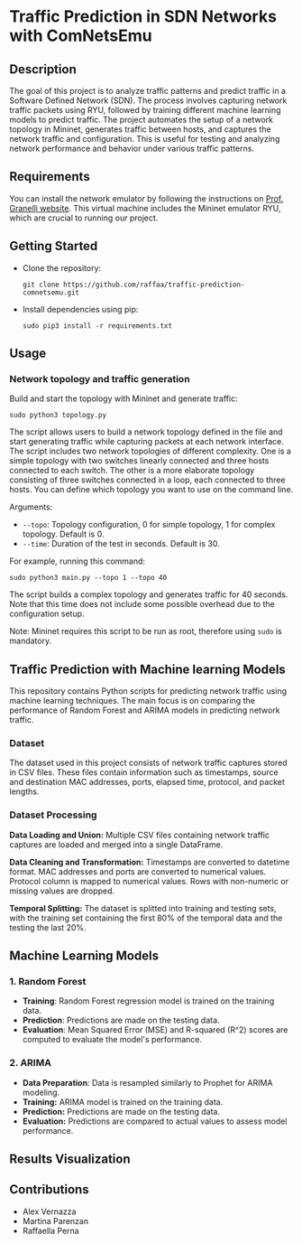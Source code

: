 # Traffic Prediction in SDN Networks with ComNetsEmu

## Description

The goal of this project is to analyze traffic patterns and predict traffic in a Software Defined Network (SDN). The process involves capturing network traffic packets using RYU, followed by training different machine learning models to predict traffic. The project automates the setup of a network topology in Mininet, generates traffic between hosts, and captures the network traffic and configuration. This is useful for testing and analyzing network performance and behavior under various traffic patterns.

## Requirements

You can install the network emulator by following the instructions on [Prof. Granelli website](https://www.granelli-lab.org/researches/relevant-projects/comnetsemu-labs). This virtual machine includes the Mininet emulator RYU, which are crucial to running our project.

## Getting Started

* Clone the repository:
    ```
    git clone https://github.com/raffaa/traffic-prediction-comnetsemu.git
    ```
* Install dependencies using pip:
    ```
    sudo pip3 install -r requirements.txt
    ```

## Usage

### Network topology and traffic generation

Build and start the topology with Mininet and generate traffic:
```
sudo python3 topology.py
```
The script allows users to build a network topology defined in the file and start generating traffic while capturing packets at each network interface. The script includes two network topologies of different complexity. One is a simple topology with two switches linearly connected and three hosts connected to each switch. The other is a more elaborate topology consisting of three switches connected in a loop, each connected to three hosts. You can define which topology you want to use on the command line.

Arguments:
* ```--topo```: Topology configuration, 0 for simple topology, 1 for complex topology. Default is 0.
* ```--time```: Duration of the test in seconds. Default is 30.

For example, running this command:
```
sudo python3 main.py --topo 1 --topo 40
```
The script builds a complex topology and generates traffic for 40 seconds. Note that this time does not include some possible overhead due to the configuration setup.

Note: Mininet requires this script to be run as root, therefore using ```sudo``` is mandatory.

## Traffic Prediction with Machine learning Models

This repository contains Python scripts for predicting network traffic using machine learning techniques. The main focus is on comparing the performance of Random Forest and ARIMA models in predicting network traffic.

### Dataset

The dataset used in this project consists of network traffic captures stored in CSV files. These files contain information such as timestamps, source and destination MAC addresses, ports, elapsed time, protocol, and packet lengths.

### Dataset Processing

**Data Loading and Union:** Multiple CSV files containing network traffic captures are loaded and merged into a single DataFrame.


**Data Cleaning and Transformation:**
Timestamps are converted to datetime format.
MAC addresses and ports are converted to numerical values.
Protocol column is mapped to numerical values.
Rows with non-numeric or missing values are dropped.


**Temporal Splitting:** The dataset is splitted into training and testing sets, with the training set containing the first 80% of the temporal data and the testing the last 20%.


## Machine Learning Models

### 1. Random Forest

* **Training**: Random Forest regression model is trained on the training data.
* **Prediction**: Predictions are made on the testing data.
* **Evaluation**: Mean Squared Error (MSE) and R-squared (R^2) scores are computed to evaluate the model's performance.
  
### 2. ARIMA

* **Data Preparation**: Data is resampled similarly to Prophet for ARIMA modeling.
* **Training:** ARIMA model is trained on the training data.
* **Prediction:** Predictions are made on the testing data.
* **Evaluation:** Predictions are compared to actual values to assess model performance.

## Results Visualization



## Contributions
* Alex Vernazza
* Martina Parenzan
* Raffaella Perna

